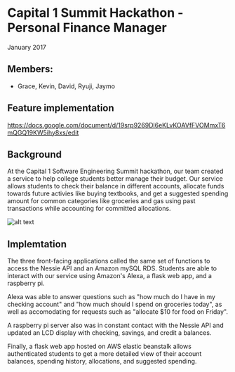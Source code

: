 # Capital 1 Summit Hackathon - Personal Finance Manager
January 2017
## Members:
* Grace, Kevin, David, Ryuji, Jaymo

## Feature implementation
https://docs.google.com/document/d/19srp9269Dl6eKLvKOAVfFVOMmxT6mQGQ19KW5ihy8xs/edit

## Background
At the Capital 1 Software Engineering Summit hackathon, our team created a service to help college students better manage their budget. Our service allows students to check their balance in different accounts, allocate funds towards future activies like buying textbooks, and get a suggested spending amount for common categories like groceries and gas using past transactions while accounting for committed allocations.

![alt text](https://github.com/gzgracez/PersonalBudgetAdvisor/blob/master/assets/architecture.png?raw=true "Architecture")

## Implemtation

The three front-facing applications called the same set of functions to access the Nessie API and an Amazon mySQL RDS. Students are able to interact with our service using Amazon's Alexa, a flask web app, and a raspberry pi. 

Alexa was able to answer questions such as "how much do I have in my checking account" and "how much should I spend on groceries today", as well as accomodating for requests such as "allocate $10 for food on Friday".

A raspberry pi server also was in constant contact with the Nessie API and updated an LCD display with checking, savings, and credit a balances.

Finally, a flask web app hosted on AWS elastic beanstalk allows authenticated students to get a more detailed view of their account balances, spending history, allocations, and suggested spending.
